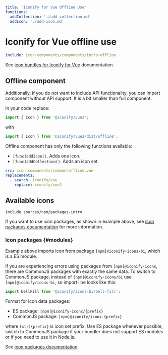 ```yaml
title: 'Iconify for Vue Offline Use'
functions:
  addCollection: './add-collection.md'
  addIcon: './add-icon.md'
```

# Iconify for Vue offline use

```yaml
include: icon-components/components/intro-offline
```

See [icon bundles for Iconify for Vue](../../sources/bundles/vue2.md) documentation.

## Offline component

Additionally, if you do not want to include API functionality, you can import component without API support. It is a bit smaller than full component.

In your code replace:

```js
import { Icon } from '@iconify/vue2';
```

with

```js
import { Icon } from '@iconify/vue2/dist/offline';
```

Offline component has only the following functions available:

- `[func]addIcon()`. Adds one icon.
- `[func]addCollection()`. Adds an icon set.

```yaml
src: icon-components/common/offline.vue
replacements:
  - search: iconify/vue
    replace: iconify/vue2
```

## Available icons

`include sources/npm/packages-intro`

If you want to use icon packages, as shown in example above, see [icon packages documentation](../../sources/npm/index.md) for more information.

### Icon packages {#modules}

Example above imports icon from package `[npm]@iconify-icons/bi`, which is a ES module.

If you are experiencing errors using packages from `[npm]@iconify-icons`, there are CommonJS packages with exactly the same data. To switch to CommonJS package, instead of `[npm]@iconify-icons/bi` use `[npm]@iconify/icons-bi`, so import line looks like this:

```js
import bellFill from '@iconify/icons-bi/bell-fill';
```

Format for icon data packages:

- ES package: `[npm]@iconify-icons/{prefix}`
- CommonJS package: `[npm]@iconify/icons-{prefix}`

where `[str]{prefix}` is icon set prefix. Use ES package whenever possible, switch to CommonJS package if your bundler does not support ES modules or if you need to use it in Node.js.

See [icon packages documentation](../../sources/npm/index.md).
